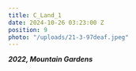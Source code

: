 ```yaml
---
title: C_Land_1
date: 2024-10-26 03:23:00 Z
position: 9
photo: "/uploads/21-3-97deaf.jpeg"
---
```


***2022, Mountain Gardens***